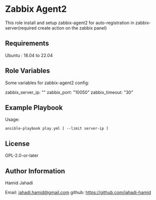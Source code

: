 Zabbix Agent2
=========

This role install and setup zabbix-agent2 for auto-registration in zabbix-server(required create action on the zabbix panel)

Requirements
------------
 
 Ubuntu : 18.04 to 22.04

Role Variables
--------------

Some variables for zabbix-agent2 config:

zabbix_server_ip: ""
zabbix_port: "10050"
zabbix_timeout: "30"


Example Playbook
----------------

Usage:

    ansible-playbook play.yml [ --limit server-ip ]

License
-------

GPL-2.0-or-later

Author Information
------------------

Hamid Jahadi

Email: jahadi.hamid@gmail.com
github: https://github.com/jahadi-hamid
